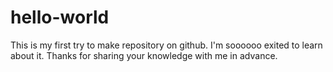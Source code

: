 # hello-world
This is my first try to make repository on github.
I'm soooooo exited to learn about it.
Thanks for sharing your knowledge with me in advance.
